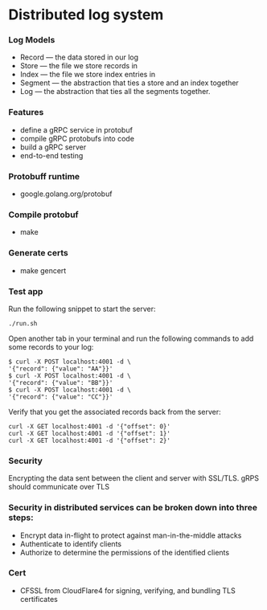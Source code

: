 # Distributed log system


### Log Models
- Record — the data stored in our log
- Store — the file we store records in
- Index — the file we store index entries in
- Segment — the abstraction that ties a store and an index together
- Log — the abstraction that ties all the segments together.


### Features
- define a gRPC service in protobuf
- compile gRPC protobufs into code
- build a gRPC server
- end-to-end testing


### Protobuff runtime 
- google.golang.org/protobuf

### Compile protobuf
- make

### Generate certs
- make gencert

### Test app

Run the following snippet to start the server:

```
./run.sh
```

Open another tab in your terminal and run the following commands to add some records to your log:

```
$ curl -X POST localhost:4001 -d \
'{"record": {"value": "AA"}}'
$ curl -X POST localhost:4001 -d \
'{"record": {"value": "BB"}}'
$ curl -X POST localhost:4001 -d \
'{"record": {"value": "CC"}}'
```

Verify that you get the associated records back from the server:

```
curl -X GET localhost:4001 -d '{"offset": 0}'
curl -X GET localhost:4001 -d '{"offset": 1}'
curl -X GET localhost:4001 -d '{"offset": 2}'
```

### Security
Encrypting the data sent between the client and server with SSL/TLS.
gRPS should communicate over TLS

### Security in distributed services can be broken down into three steps:
- Encrypt data in-flight to protect against man-in-the-middle attacks
- Authenticate to identify clients
- Authorize to determine the permissions of the identified clients

### Cert
- CFSSL from CloudFlare4 for signing, verifying, and bundling TLS certificates

